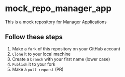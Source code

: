 # mock_repo_manager_app
This is a mock repository for Manager Applications

## Follow these steps
1. Make a `fork` of this repository on your GitHub account
2. `Clone` it to your local machine
3. Create a `branch` with your first name (lower case)
4. `Publish` it to your fork
5. Make a `pull request` (PR)
